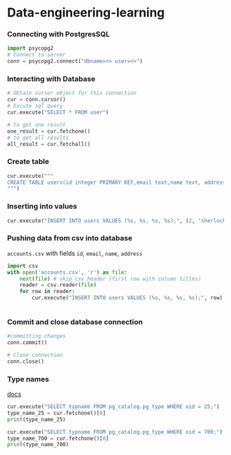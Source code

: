 # Data-engineering-learning

### Connecting with PostgresSQL
```python
import psycopg2
# Connect to server
conn = psycopg2.connect("dbname=<> user=<>")

```
### Interacting with Database
```python
# Obtain cursor object for this connection
cur = conn.cursor()
# Excute sql query
cur.execute("SELECT * FROM user")

# to get one result
one_result = cur.fetchone()
# to get all results
all_result = cur.fetchall()
```
### Create table
```python
cur.execute("""
CREATE TABLE users(id integer PRIMARY KEY,email text,name text, address text);
""")
```
### Inserting into values
```python
cur.execute("INSERT INTO users VALUES (%s, %s, %s, %s);", (2, 'sherlocksh@mail.in', 'Sherlock', '221B Baker's Street'))
```

### Pushing data from csv into database
`accounts.csv` with fields `id`, `email`, `name`, `address`

```python
import csv
with open('accounts.csv', 'r') as file:
    next(file) # skip csv header (first row with column titles)
    reader = csv.reader(file)
    for row in reader:
        cur.execute("INSERT INTO users VALUES (%s, %s, %s, %s);", row)
        
```

### Commit and close database connection
```python
#committing changes
conn.commit()

# Close connection
conn.close()
```

### Type names 
[docs](https://www.postgresql.org/docs/9.6/catalog-pg-type.html)
```python
cur.execute("SELECT typname FROM pg_catalog.pg_type WHERE oid = 25;")
type_name_25 = cur.fetchone()[0]
print(type_name_25)

cur.execute("SELECT typname FROM pg_catalog.pg_type WHERE oid = 700;")
type_name_700 = cur.fetchone()[0]
print(type_name_700)
```

